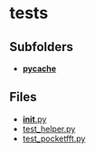 # tests

## Subfolders

- [__pycache__](__pycache__)

## Files

- [__init__.py](__init__.py)
- [test_helper.py](test_helper.py)
- [test_pocketfft.py](test_pocketfft.py)
